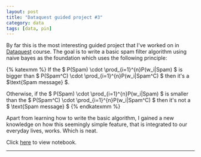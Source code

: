 ```yaml
---
layout: post
title: "Dataquest guided project #3"
category: data
tags: [data, pin]
---
```


By far this is the most interesting guided project that I've worked on in [Dataquest](https://dataquest.io) course. The goal is to write a basic spam filter algorithm using naive bayes as the foundation which uses the following principle:

{% katexmm %}
If the $ P(Spam) \cdot \prod_{i=1}^{n}P(w_i|Spam) $ is bigger than $ P(Spam^C) \cdot \prod_{i=1}^{n}P(w_i|Spam^C) $ then it's a $\text{Spam message} $.

Otherwise, if the $ P(Spam) \cdot \prod_{i=1}^{n}P(w_i|Spam) $ is smaller than the $ P(Spam^C) \cdot \prod_{i=1}^{n}P(w_i|Spam^C) $ then it's not a $ \text{Spam message} $
{% endkatexmm %}

Apart from learning how to write the basic algorithm, I gained a new knowledge on how this seemingly simple feature, that is integrated to our everyday lives, works. Which is neat.

Click [here](https://nbviewer.jupyter.org/github/Ezral/guided_project/blob/master/Building%20a%20Spam%20Filter%20with%20Naive%20Bayes.ipynb) to view notebook.

---
